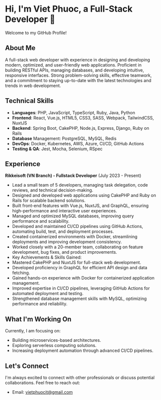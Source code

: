 # Hi, I'm Viet Phuoc, a Full-Stack Developer 👋

Welcome to my GitHub Profile!

## About Me

A full-stack web developer with experience in designing and developing modern, optimized, and user-friendly web applications. Proficient in building RESTful APIs, managing databases, and developing intuitive, responsive interfaces. Strong problem-solving skills, effective teamwork, and a commitment to staying up-to-date with the latest technologies and trends in web development.

## Technical Skills

- **Languages**: PHP, JavaScript, TypeScript, Ruby, Java, Python
- **Frontend**: React, Vue.js, HTML5, CSS3, SASS, Webpack, TailwindCSS, NuxtJS
- **Backend**: Spring Boot, CakePHP, Node.js, Express, Django, Ruby on Rails
- **Database** Management: PostgreSQL, MySQL, Redis
- **DevOps**: Docker, Kubernetes, AWS, Azure, CI/CD, GitHub Actions
- **Testing & QA**: Jest, Mocha, Selenium, RSpec

## Experience
**Rikkeisoft (VN Branch) - Fullstack Developer** (July 2023 - Present)
- Lead a small team of 5 developers, managing task delegation, code reviews, and technical decision-making.
- Designed and developed web applications using CakePHP and Ruby on Rails for scalable backend solutions.
- Built front-end features with Vue.js, NuxtJS, and GraphQL, ensuring high-performance and interactive user experiences.
- Managed and optimized MySQL databases, improving query performance and scalability.
- Developed and maintained CI/CD pipelines using GitHub Actions, automating build, test, and deployment processes.
- Created containerized environments with Docker, streamlining deployments and improving development consistency.
- Worked closely with a 20-member team, collaborating on feature development, bug fixes, and product improvements.
- Key Achievements & Skills Gained:
- Mastered CakePHP and NuxtJS for full-stack web development.
- Developed proficiency in GraphQL for efficient API design and data fetching.
- Gained hands-on experience with Docker for containerized application management.
- Improved expertise in CI/CD pipelines, leveraging GitHub Actions for automated deployment and testing.
- Strengthened database management skills with MySQL, optimizing performance and reliability.

## What I'm Working On

Currently, I am focusing on:
- Building microservices-based architectures.
- Exploring serverless computing solutions.
- Increasing deployment automation through advanced CI/CD pipelines.

## Let's Connect

I'm always excited to connect with other professionals or discuss potential collaborations. Feel free to reach out:
- Email: [vietphuocit@gmail.com](mailto:vietphuocit@gmail.com)
